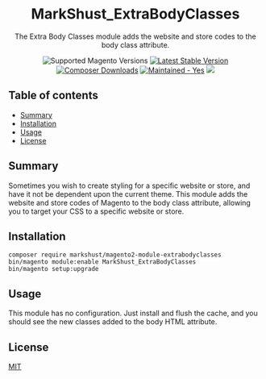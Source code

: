 <h1 align="center">MarkShust_ExtraBodyClasses</h1> 

<div align="center">
  <p>The Extra Body Classes module adds the website and store codes to the body class attribute.</p>
  <img src="https://img.shields.io/badge/magento-^2.3-brightgreen.svg?logo=magento&longCache=true&style=flat-square" alt="Supported Magento Versions" />
  <a href="https://packagist.org/packages/markshust/magento2-module-extrabodyclasses" target="_blank"><img src="https://img.shields.io/packagist/v/markshust/magento2-module-extrabodyclasses.svg?style=flat-square" alt="Latest Stable Version" /></a>
  <a href="https://packagist.org/packages/markshust/magento2-module-extrabodyclasses" target="_blank"><img src="https://poser.pugx.org/markshust/magento2-module-extrabodyclasses/downloads" alt="Composer Downloads" /></a>
  <a href="https://GitHub.com/Naereen/StrapDown.js/graphs/commit-activity" target="_blank"><img src="https://img.shields.io/badge/maintained%3F-yes-brightgreen.svg?style=flat-square" alt="Maintained - Yes" /></a>
  <a href="https://opensource.org/licenses/MIT" target="_blank"><img src="https://img.shields.io/badge/license-MIT-blue.svg" /></a>
</div>

## Table of contents

- [Summary](#summary)
- [Installation](#installation)
- [Usage](#usage)
- [License](#license)

## Summary

Sometimes you wish to create styling for a specific website or store, and have it not be dependent upon the current theme. This module adds the website and store codes of Magento to the body class attribute, allowing you to target your CSS to a specific website or store.

## Installation

```
composer require markshust/magento2-module-extrabodyclasses
bin/magento module:enable MarkShust_ExtraBodyClasses
bin/magento setup:upgrade
```

## Usage

This module has no configuration. Just install and flush the cache, and you should see the new classes added to the body HTML attribute.

## License

[MIT](https://opensource.org/licenses/MIT)
